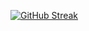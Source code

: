 [![GitHub Streak](https://github-readme-streak-stats-rust-six-63.vercel.app?user=yeaniko&theme=tokyonight)](https://git.io/streak-stats)
